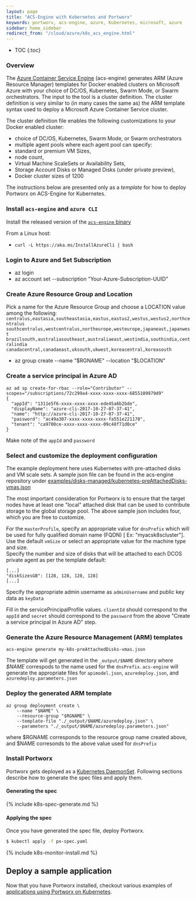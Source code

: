 ```yaml
---
layout: page
title: "ACS-Engine with Kubernetes and Portworx"
keywords: portworx, acs-engine, azure, Kubernetes, microsoft, azure
sidebar: home_sidebar
redirect_from: "/cloud/azure/k8s_acs_engine.html"
---
```


* TOC
{:toc}

### Overview
The [Azure Container Service Engine](https://github.com/Azure/acs-engine) (acs-engine) generates ARM (Azure Resource Manager) templates for Docker enabled clusters on Microsoft Azure with your choice of DC/OS, Kubernetes, Swarm Mode, or Swarm orchestrators. The input to the tool is a cluster definition. The cluster definition is very similar to (in many cases the same as) the ARM template syntax used to deploy a Microsoft Azure Container Service cluster.

The cluster definition file enables the following customizations to your Docker enabled cluster:

* choice of DC/OS, Kubernetes, Swarm Mode, or Swarm orchestrators
* multiple agent pools where each agent pool can specify:
* standard or premium VM Sizes, 
* node count,
* Virtual Machine ScaleSets or Availability Sets,
* Storage Account Disks or Managed Disks (under private preview),
* Docker cluster sizes of 1200

The instructions below are presented only as a *template* for how to deploy Portworx on ACS-Engine for Kubernetes.

### Install `acs-engine` and `azure CLI`
Install the released version of the [`acs-engine` binary](https://github.com/Azure/acs-engine/releases)

From a Linux host:
* ```curl -L https://aka.ms/InstallAzureCli | bash```

### Login to Azure and Set Subscription

* az login
* az account set --subscription "Your-Azure-Subscription-UUID"

### Create Azure Resource Group and Location

Pick a name for the Azure Resource Group and choose a LOCATION value
among the following:  
`centralus,eastasia,southeastasia,eastus,eastus2,westus,westus2,northcentralus`
<br>`southcentralus,westcentralus,northeurope,westeurope,japaneast,japanwest`
<br>`brazilsouth,australiasoutheast,australiaeast,westindia,southindia,centralindia`
<br>`canadacentral,canadaeast,uksouth,ukwest,koreacentral,koreasouth`

* az group create --name "$RGNAME" --location "$LOCATION"

### Create a service principal in Azure AD

```
az ad sp create-for-rbac --role="Contributor" --scopes="/subscriptions/72c299a4-xxxx-xxxx-xxxx-6855109979d9"
{
  "appId": "1311e5f6-xxxx-xxxx-xxxx-ede45a6b2bde",
  "displayName": "azure-cli-2017-10-27-07-37-41",
  "name": "http://azure-cli-2017-10-27-07-37-41",
  "password": "ac49a307-xxxx-xxxx-xxxx-fa551e221170",
  "tenant": "ca9700ce-xxxx-xxxx-xxxx-09c48f71d0ce"
}
```
Make note of the `appId` and `password`

### Select and customize the deployment configuration

The example deployment here uses Kubernetes with pre-attached disks and VM scale sets.
A sample json file can be found in the acs-engine repository under [examples/disks-managed/kubernetes-preAttachedDisks-vmas.json](https://github.com/Azure/acs-engine/blob/master/examples/disks-managed/kubernetes-preAttachedDisks-vmas.json)

The most important consideration for Portworx is to ensure that the target nodes have at least one "local" attached disk
that can be used to contribute storage to the global storage pool.  The above sample json includes four, which you are free to customize.

For the `masterProfile`, specify an appropriate value for `dnsPrefix` which will be used for fully qualified domain name (FQDN) [ Ex: "myacsk8scluster"].
<br>Use the default `vmSize` or select an appropriate value for the machine type and size.
<br>Specify the number and size of disks that will be attached to each DCOS private agent
as per the template default:

```
[...]
"diskSizesGB": [128, 128, 128, 128]
[...]
```

Specify the appropriate admin username as `adminUsername` and public key data as `keyData`

Fill in the servicePrincipalProfile values.   `clientId` should correspond to the `appId` and `secret` should correspond to the `password`
from the above "Create a service principal in Azure AD" step.

### Generate the Azure Resource Management (ARM) templates

```
acs-engine generate my-k8s-preAttachedDisks-vmas.json
```

The template will get generated in the `_output/$NAME` directory where *$NAME* correspods 
to the name used for the `dnsPrefix`.   `acs-engine` will generate the appropriate files for 
`apimodel.json`, `azuredeploy.json`, and `azuredeploy.parameters.json`

### Deploy the generated ARM template

```
az group deployment create \
    --name "$NAME" \
    --resource-group "$RGNAME" \
    --template-file "./_output/$NAME/azuredeploy.json" \
    --parameters "./_output/$NAME/azuredeploy.parameters.json"
```

where $RGNAME corresponds to the resource group name created above, and $NAME corresonds to the above value used for `dnsPrefix`

### Install Portworx

Portworx gets deployed as a [Kubernetes DaemonSet](https://kubernetes.io/docs/concepts/workloads/controllers/daemonset/). Following sections describe how to generate the spec files and apply them.

#### Generating the spec

{% include k8s-spec-generate.md %}

#### Applying the spec

Once you have generated the spec file, deploy Portworx.

```bash
$ kubectl apply -f px-spec.yaml
```

{% include k8s-monitor-install.md %}

## Deploy a sample application

Now that you have Portworx installed, checkout various examples of [applications using Portworx on Kubernetes](/scheduler/kubernetes/k8s-px-app-samples.html).